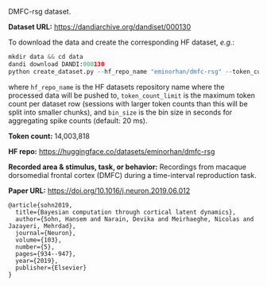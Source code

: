DMFC-rsg dataset. 

**Dataset URL:** https://dandiarchive.org/dandiset/000130

To download the data and create the corresponding HF dataset, *e.g.*:
```python
mkdir data && cd data
dandi download DANDI:000130
python create_dataset.py --hf_repo_name "eminorhan/dmfc-rsg" --token_count_limit 10_000_000 --bin_size 0.02
```
where `hf_repo_name` is the HF datasets repository name where the processed data will be pushed to, `token_count_limit` is the maximum token count per dataset row (sessions with larger token counts than this will be split into smaller chunks), and `bin_size` is the bin size in seconds for aggregating spike counts (default: 20 ms).

**Token count:** 14,003,818

**HF repo:** https://huggingface.co/datasets/eminorhan/dmfc-rsg

**Recorded area & stimulus, task, or behavior:** Recordings from macaque dorsomedial frontal cortex (DMFC) during a time-interval reproduction task.

**Paper URL:** https://doi.org/10.1016/j.neuron.2019.06.012

```
@article{sohn2019,
  title={Bayesian computation through cortical latent dynamics},
  author={Sohn, Hansem and Narain, Devika and Meirhaeghe, Nicolas and Jazayeri, Mehrdad},
  journal={Neuron},
  volume={103},
  number={5},
  pages={934--947},
  year={2019},
  publisher={Elsevier}
}
```